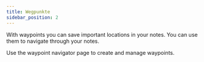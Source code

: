 ```yaml
---
title: Wegpunkte
sidebar_position: 2
---
```


With waypoints you can save important locations in your notes. You can use them to navigate through your notes.

Use the waypoint navigator page to create and manage waypoints.
